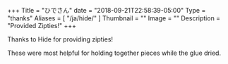 +++
Title = "ひでさん"
date = "2018-09-21T22:58:39-05:00"
Type = "thanks"
Aliases = [
    "/ja/hide/"
]
Thumbnail = ""
Image = ""
Description = "Provided Zipties!"
+++

Thanks to Hide for providing zipties!

These were most helpful for holding together pieces while the glue dried.